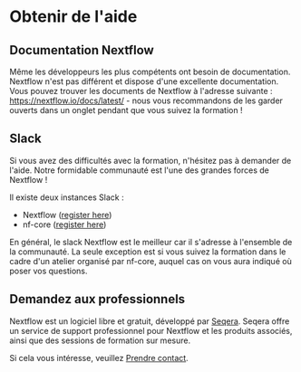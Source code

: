 # Obtenir de l'aide

## Documentation Nextflow

Même les développeurs les plus compétents ont besoin de documentation.
Nextflow n'est pas différent et dispose d'une excellente documentation.
Vous pouvez trouver les documents de Nextflow à l'adresse suivante : <https://nextflow.io/docs/latest/> - nous vous recommandons de les garder ouverts dans un onglet pendant que vous suivez la formation !

## Slack

Si vous avez des difficultés avec la formation, n'hésitez pas à demander de l'aide.
Notre formidable communauté est l'une des grandes forces de Nextflow !

Il existe deux instances Slack :

-   Nextflow ([register here](https://www.nextflow.io/slack-invite.html))
-   nf-core ([register here](https://nf-co.re/join/slack))

En général, le slack Nextflow est le meilleur car il s'adresse à l'ensemble de la communauté.
La seule exception est si vous suivez la formation dans le cadre d'un atelier organisé par nf-core, auquel cas on vous aura indiqué où poser vos questions.

## Demandez aux professionnels

Nextflow est un logiciel libre et gratuit, développé par [Seqera](https://seqera.io/).
Seqera offre un service de support professionnel pour Nextflow et les produits associés, ainsi que des sessions de formation sur mesure.

Si cela vous intéresse, veuillez [Prendre contact](https://seqera.io/demo/).
